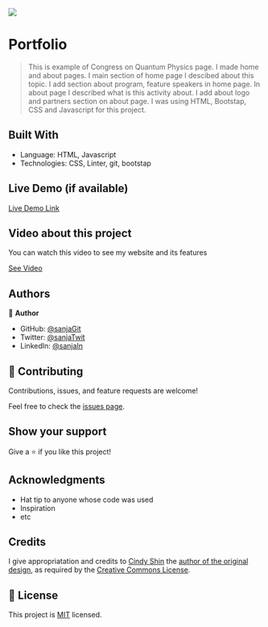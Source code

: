![](https://img.shields.io/badge/Microverse-blueviolet)

# Portfolio

> This is example of Congress on Quantum Physics page. I made home and about pages. I main section of home page I descibed about this topic. I add section about program, feature speakers in home page. In about page I described what is this activity about. I add about logo and partners section on about page.
> I was using HTML, Bootstap, CSS and Javascript for this project.



## Built With

- Language: HTML, Javascript
- Technologies: CSS, Linter, git, bootstap


## Live Demo (if available)

[Live Demo Link](https://sanja969.github.io/Quantum-physics-congress/)

## Video about this project

You can watch this video to see my website and its features

[See Video](https://www.loom.com/share/6dea2b4a8c88475f9d4d95426056a2e7)


## Authors

👤 **Author**

- GitHub: [@sanjaGit](https://github.com/Sanja969)
- Twitter: [@sanjaTwit](https://twitter.com/SanjaMandic42)
- LinkedIn: [@sanjaIn](https://linkedin.com/in/sanja-mandic-823995a2/)



## 🤝 Contributing

Contributions, issues, and feature requests are welcome!

Feel free to check the [issues page](../../issues/).

## Show your support

Give a ⭐️ if you like this project!

## Acknowledgments

- Hat tip to anyone whose code was used
- Inspiration
- etc

## Credits
I give appropriatation and credits to [Cindy Shin](https://www.behance.net/adagio07) the [author of the original design](https://www.behance.net/gallery/29845175/CC-Global-Summit-2015), as required by the [Creative Commons License](https://creativecommons.org/licenses/).

## 📝 License

This project is [MIT](./MIT.md) licensed.